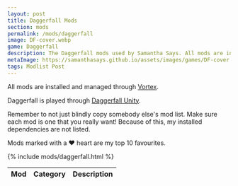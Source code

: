 ```yaml
---
layout: post
title: Daggerfall Mods
section: mods
permalink: /mods/daggerfall
image: DF-cover.webp
game: Daggerfall
description: The Daggerfall mods used by Samantha Says. All mods are installed and managed through Vortex.
metaImage: https://samanthasays.github.io/assets/images/games/DF-cover.webp
tags: Modlist Post
---
```


All mods are installed and managed through <a target="_blank" href="https://www.nexusmods.com/about/vortex">Vortex</a>.

Daggerfall is played through <a target="_blank" href="https://github.com/Interkarma/daggerfall-unity/releases">Daggerfall Unity</a>.

Remember to not just blindly copy somebody else's mod list. Make sure each mod is one that you really want! Because of this, my installed dependencies are not listed.

Mods marked with a ♥ heart are my top 10 favourites.

<table class="modlist">
    <thead>
    <tr>
        <th class="order order-active">Mod</th>
        <th class="order order-inactive">Category</th>
        <th>Description</th>
    </tr>
    </thead>
    <tbody>
        {% include mods/daggerfall.html %}
    </tbody>
</table>

<script src="/assets/js/tableSort.js"></script>